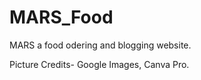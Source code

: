 # MARS_Food
MARS a food odering and blogging website.





Picture Credits- Google Images, Canva Pro.
